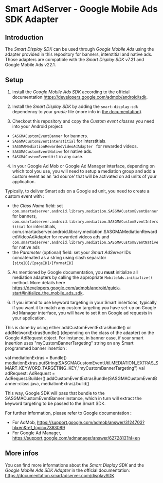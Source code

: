 Smart AdServer - Google Mobile Ads SDK Adapter
==============================================

Introduction
------------
The _Smart Display SDK_ can be used through _Google Mobile Ads_ using the adapter provided in this repository for banners, interstitial and native ads. Those adapters are compatible with the _Smart Display SDK_ v7.21 and Google Mobile Ads v22.1.

Setup
-----

1) Install the _Google Mobile Ads SDK_ according to the official documentation https://developers.google.com/admob/android/sdk.

2) Install the _Smart Display SDK_ by adding the ```smart-display-sdk``` dependency to your _gradle_ file (more info in [the documentation](https://documentation.smartadserver.com/displaySDK/android/gettingstarted.html)).

3) Checkout this repository and copy the _Custom event classes_ you need into your Android project:

* ```SASGMACustomEventBanner``` for banners.
* ```SASGMACustomEventInterstitial``` for interstitials.
* ```SASGMAMediationRewardedVideoAdAdapter ``` for rewarded videos.
* ```SASGMACustomEventNative``` for native ads.
* ```SASGMACustomEventUtil``` in any case.

4) In your Google Ad Mob or Google Ad Manager interface, depending on which tool you use, you will need to setup a mediation group and add a custom event as an 'ad source' that will be activated on ad units of your application.

Typically, to deliver Smart ads on a Google ad unit, you need to create a custom event with :

* the _Class Name_ field: set `com.smartadserver.android.library.mediation.SASGMACustomEventBanner` for banners, `com.smartadserver.android.library.mediation.SASGMACustomEventInterstitial` for interstitials, com.smartadserver.android.library.mediation.SASGMAMediationRewardedVideoAdAdapter for rewarded videos ads and `com.smartadserver.android.library.mediation.SASGMACustomEventNative` for native ads
* the _Parameter_ (optional) field: set your _Smart AdServer_ IDs concatenated as a string using slash separator `[siteID]/[pageID]/[formatID]`

5) As mentioned by Google documentation, you **must** initialize all mediation adapters by calling the appropriate `MobileAds.initialize()` method. More details here https://developers.google.com/admob/android/quick-start#initialize_the_mobile_ads_sdk.

6) If you intend to use keyword targeting in your Smart insertions, typically if you want it to match any custom targeting you have set-up on Google Ad Manager interface, you will have to set it on Google ad requests in your application.

This is done by using either addCustomEventExtrasBundle() or addNetworkExtrasBundle() (depending on the class of the adapter) on the Google AdRequest object.
For instance, in banner case, if your smart insertion uses "myCustomBannerTargeting" string on any Smart programmed banner insertion :

val mediationExtras = Bundle()
mediationExtras.putString(SASGMACustomEventUtil.MEDIATION_EXTRAS_SMART_KEYWORD_TARGETING_KEY,"myCustomBannerTargeting")
val adRequest: AdRequest = AdRequest.Builder().addCustomEventExtrasBundle(SASGMACustomEventBanner::class.java, mediationExtras).build()
            
This way, Google SDK will pass that bundle to the SASGMACustomEventBanner instance, which in turn will extract the keyword targeting to be passed to the Smart SDK.

For further information, please refer to Google documentation :

* For AdMob, https://support.google.com/admob/answer/3124703?hl=en&ref_topic=7383089
* For Google Ad Manager, https://support.google.com/admanager/answer/6272813?hl=en


More infos
----------
You can find more informations about the _Smart Display SDK_ and the _Google Mobile Ads SDK Adapter_ in the official documentation:
https://documentation.smartadserver.com/displaySDK